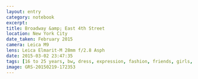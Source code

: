 ```yaml
--- 
layout: entry
category: notebook
excerpt:
title: Broadway &amp; East 4th Street
location: New York City
date_taken: February 2015
camera: Leica M9
lens: Leica Elmarit-M 28mm f/2.8 Asph
date: 2015-03-02 23:47:35
tags: [16 to 25 years, bw, dress, expression, fashion, friends, girls, hair, hat, love, street, wind]
image: GRS-20150219-172353
---
```

